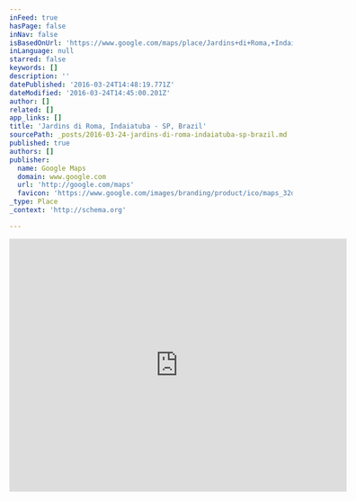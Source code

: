 ```yaml
---
inFeed: true
hasPage: false
inNav: false
isBasedOnUrl: 'https://www.google.com/maps/place/Jardins+di+Roma,+Indaiatuba+-+SP,+Brazil/@-23.0682036,-47.2397556,18z/data=!4m2!3m1!1s0x94c8b30985bfacbd:0xd61cae919e4a6522?hl=en-US'
inLanguage: null
starred: false
keywords: []
description: ''
datePublished: '2016-03-24T14:48:19.771Z'
dateModified: '2016-03-24T14:45:00.201Z'
author: []
related: []
app_links: []
title: 'Jardins di Roma, Indaiatuba - SP, Brazil'
sourcePath: _posts/2016-03-24-jardins-di-roma-indaiatuba-sp-brazil.md
published: true
authors: []
publisher:
  name: Google Maps
  domain: www.google.com
  url: 'http://google.com/maps'
  favicon: 'https://www.google.com/images/branding/product/ico/maps_32dp.ico'
_type: Place
_context: 'http://schema.org'

---
```

<iframe src="https://cdn.embedly.com/widgets/media.html?src=https%3A%2F%2Fwww.google.com%2Fmaps%2Fembed%2Fv1%2Fplace%3Fcenter%3D-23.0682036%252C-47.2397556%26key%3DAIzaSyBctFF2JCjitURssT91Am-_ZWMzRaYBm4Q%26zoom%3D18%26q%3DJardins%2Bdi%2BRoma%2C%2BIndaiatuba%2B-%2BSP%2C%2BBrazil&amp;url=https%3A%2F%2Fwww.google.com%2Fmaps%2Fplace%2FJardins%2Bdi%2BRoma%2C%2BIndaiatuba%2B-%2BSP%2C%2BBrazil%2F%40-23.0682036%2C-47.2397556%2C18z%2Fdata%3D%214m2%213m1%211s0x94c8b30985bfacbd%3A0xd61cae919e4a6522%3Fhl%3Den-US%26dg%3Ddbrw%26newdg%3D1&amp;image=http%3A%2F%2Fmaps-api-ssl.google.com%2Fmaps%2Fapi%2Fstaticmap%3Fcenter%3D-23.0682036%2C-47.2397556%26zoom%3D15%26size%3D250x250%26sensor%3Dfalse&amp;key=b7d04c9b404c499eba89ee7072e1c4f7&amp;type=text%2Fhtml&amp;schema=google" width="600" height="450" scrolling="no" frameborder="0" allowfullscreen="allowfullscreen" style=""></iframe>